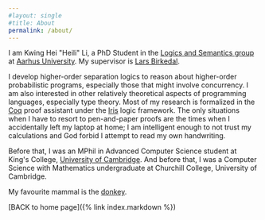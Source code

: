 ```yaml
---
#layout: single
#title: About
permalink: /about/
---
```

I am Kwing Hei "Heili" Li, a PhD Student in the [Logics and Semantics group](https://logsem.github.io/) at [Aarhus University](https://cs.au.dk/). My supervisor is [Lars Birkedal](https://cs.au.dk/~birke/).  


I develop higher-order separation logics to reason about higher-order probabilistic programs, especially those that might involve concurrency. I am also interested in other relatively theoretical aspects of programming languages, especially type theory. Most of my research is formalized in the [Coq](https://coq.inria.fr/) proof assistant under the [Iris](https://iris-project.org/index.html) logic framework. The only situations when I have to resort to pen-and-paper proofs are the times when I accidentally left my laptop at home; I am intelligent enough to not trust my calculations and God forbid I attempt to read my own handwriting.   

Before that, I was an MPhil in Advanced Computer Science student at King's College, [University of Cambridge](https://www.cst.cam.ac.uk/). And before that, I was a Computer Science with Mathematics undergraduate at Churchill College, University of Cambridge.  

My favourite mammal is the [donkey](https://en.wikipedia.org/wiki/Donkey).    

[BACK to home page]({% link index.markdown %}) 

 
<!--- 

[^1]: Pronounced as "Hailey".
[^2]: I was one of the last people who did this combination since this was not an option anymore after my cohort!

--------------

"HeiLi managed to get everything a little bit wrong."

  \- Feedback on my supervisions for Computer Networking

This is the base Jekyll theme. You can find out more info about customizing your Jekyll theme, as well as basic Jekyll usage documentation at [jekyllrb.com](https://jekyllrb.com/)

You can find the source code for Minima at GitHub:
[jekyll][jekyll-organization] /
[minima](https://github.com/jekyll/minima)

You can find the source code for Jekyll at GitHub:
[jekyll][jekyll-organization] /
[jekyll](https://github.com/jekyll/jekyll)


[jekyll-organization]: https://github.com/jekyll
-->